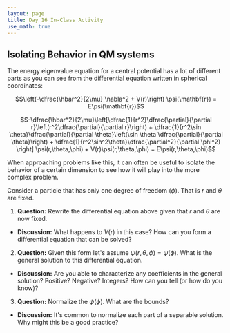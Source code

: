 ```yaml
---
layout: page
title: Day 16 In-Class Activity
use_math: true
---
```


## Isolating Behavior in QM systems

The energy eigenvalue equation for a central potential has a lot of different parts as you can see from the differential equation written in spherical coordinates:

$$\left(-\dfrac{\hbar^2}{2\mu} \nabla^2 + V(r)\right) \psi(\mathbf{r}) = E\psi(\mathbf{r})$$

$$-\dfrac{\hbar^2}{2\mu}\left[\dfrac{1}{r^2}\dfrac{\partial}{\partial r}\left(r^2\dfrac{\partial}{\partial r}\right) + \dfrac{1}{r^2\sin \theta}\dfrac{\partial}{\partial \theta}\left(\sin \theta \dfrac{\partial}{\partial \theta}\right) + \dfrac{1}{r^2\sin^2\theta}\dfrac{\partial^2}{\partial \phi^2} \right] \psi(r,\theta,\phi) + V(r)\psi(r,\theta,\phi) = E\psi(r,\theta,\phi)$$

When approaching problems like this, it can often be useful to isolate the behavior of a certain dimension to see how it will play into the more complex problem.

Consider a particle that has only one degree of freedom ($\phi$). That is $r$ and $\theta$ are fixed.

1. **Question:** Rewrite the differential equation above given that $r$ and $\theta$ are now fixed.
  * **Discussion:** What happens to $V(r)$ in this case? How can you form a differential equation that can be solved?
2. **Question:** Given this form let's assume $\psi(r,\theta,\phi) = \psi(\phi)$. What is the general solution to this differential equation.
  * **Discussion:** Are you able to characterize any coefficients in the general solution? Positive? Negative? Integers? How can you tell (or how do you know)?
3. **Question:** Normalize the $\psi(\phi)$. What are the bounds?
  * **Discussion:** It's common to normalize each part of a separable solution. Why might this be a good practice?
